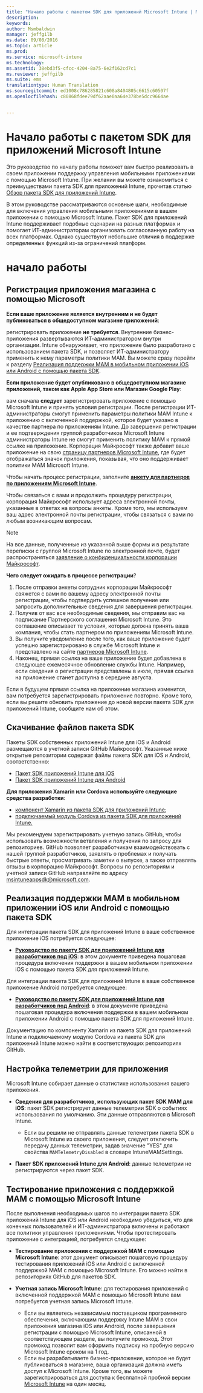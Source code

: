 ```yaml
---
title: "Начало работы с пакетом SDK для приложений Microsoft Intune | Microsoft Intune"
description: 
keywords: 
author: Msmbaldwin
manager: jeffgilb
ms.date: 09/08/2016
ms.topic: article
ms.prod: 
ms.service: microsoft-intune
ms.technology: 
ms.assetid: 38ebd3f5-cfcc-4204-8a75-6e2f162cd7c1
ms.reviewer: jeffgilb
ms.suite: ems
translationtype: Human Translation
ms.sourcegitcommit: ed1008c786285821c608a8404805c6615c60507f
ms.openlocfilehash: c80868fdee79df62aae0aa64e378be5dcc9664ae


---
```


# Начало работы с пакетом SDK для приложений Microsoft Intune

Это руководство по началу работы поможет вам быстро реализовать в своем приложении поддержку управления мобильными приложениями с помощью Microsoft Intune. При желании вы можете ознакомиться с преимуществами пакета SDK для приложений Intune, прочитав статью [Обзор пакета SDK для приложений Intune](intune-app-sdk.md).

В этом руководстве рассматриваются основные шаги, необходимые для включения управления мобильными приложениями в вашем приложении с помощью Microsoft Intune. Пакет SDK для приложений Intune поддерживает подобные сценарии на разных платформах и помогает ИТ-администраторам организовать согласованную работу на всех платформах. Однако существуют небольшие отличия в поддержке определенных функций из-за ограничений платформ.

# начало работы

## Регистрация приложения магазина с помощью Microsoft

**Если ваше приложение является внутренним и не будет публиковаться в общедоступном магазине приложений**:

регистрировать приложение **не требуется**. Внутренние бизнес-приложения развертываются ИТ-администратором внутри организации. Intune обнаруживает, что приложение было разработано с использованием пакета SDK, и позволяет ИТ-администратору применить к нему параметры политики MAM. Вы можете сразу перейти к разделу [Реализация поддержки MAM в мобильном приложении iOS или Android с помощью пакета SDK](#enable-your-ios-or-android-mobile-app-for-mam-with-the-sdk).

**Если приложение будет опубликовано в общедоступном магазине приложений, таком как Apple App Store или Магазин Google Play**: 

вам сначала **следует** зарегистрировать приложение с помощью Microsoft Intune и принять условия регистрации. После регистрации ИТ-администраторы смогут применить параметры политики MAM Intune к приложению с включенной поддержкой, которое будет указано в качестве партнера по приложениям Intune. До завершения регистрации и ее подтверждения группой разработчиков Microsoft Intune администраторы Intune не смогут применить политику MAM к прямой ссылке на приложение. Корпорация Майкрософт также добавит ваше приложение на свою [страницу партнеров Microsoft Intune](https://www.microsoft.com/en-us/cloud-platform/microsoft-intune-apps), где будет отображаться значок приложения, показывая, что оно поддерживает политики MAM Microsoft Intune.

Чтобы начать процесс регистрации, заполните **[анкету для партнеров по приложениям Microsoft Intune](https://forms.office.com/Pages/ResponsePage.aspx?id=v4j5cvGGr0GRqy180BHbR6oOVGFZ3pxJmwSN1N_eXwJUQUc5Mkw2UVU0VzI5WkhQOEYyMENWNDBWRS4u)**. 

Чтобы связаться с вами и продолжить процедуру регистрации, корпорация Майкрософт использует адреса электронной почты, указанные в ответах на вопросы анкеты. Кроме того, мы используем ваш адрес электронной почты регистрации, чтобы связаться с вами по любым возникающим вопросам.

> [!NOTE]
> На все данные, полученные из указанной выше формы и в результате переписки с группой Microsoft Intune по электронной почте, будет распространяться [заявление о конфиденциальности корпорации Майкрософт](https://www.microsoft.com/en-us/privacystatement/default.aspx).

**Чего следует ожидать в процессе регистрации**? 

1. После отправки анкеты сотрудник корпорации Майкрософт свяжется с вами по вашему адресу электронной почты регистрации, чтобы подтвердить успешное получение или запросить дополнительные сведения для завершения регистрации. 
2. Получив от вас все необходимые сведения, мы отправим вас на подписание Партнерского соглашения Microsoft Intune. Это соглашение описывает те условия, которые должна принять ваша компания, чтобы стать партнером по приложениям Microsoft Intune. 
3. Вы получите уведомление после того, как ваше приложение будет успешно зарегистрировано в службе Microsoft Intune и представлено на сайте [партнеров Microsoft Intune](https://www.microsoft.com/en-us/cloud-platform/microsoft-intune-apps). 
4. Наконец, прямая ссылка на ваше приложение будет добавлена в следующее ежемесячное обновление службы Intune. Например, если сведения о регистрации представлены в июле, прямая ссылка на приложение станет доступна в середине августа. 

Если в будущем прямая ссылка на приложение магазина изменится, вам потребуется зарегистрировать приложение повторно. Кроме того, если вы решите обновить приложение до новой версии пакета SDK для приложений Intune, сообщите нам об этом.



## Скачивание файлов пакета SDK

Пакеты SDK собственных приложений Intune для iOS и Android размещаются в учетной записи GitHub Майкрософт. Указанные ниже открытые репозитории содержат файлы пакета SDK для iOS и Android, соответственно:

* [Пакет SDK приложений Intune для iOS](https://github.com/msintuneappsdk/ms-intune-app-sdk-ios)
* [Пакет SDK приложений Intune для Android](https://github.com/msintuneappsdk/ms-intune-app-sdk-android)

**Для приложения Xamarin или Cordova используйте следующие средства разработки**:

* [компонент Xamarin из пакета SDK для приложений Intune;](https://github.com/msintuneappsdk/intune-app-sdk-xamarin)
* [подключаемый модуль Cordova из пакета SDK для приложений Intune.](https://github.com/msintuneappsdk/cordova-plugin-ms-intune-mam)

Мы рекомендуем зарегистрировать учетную запись GitHub, чтобы использовать возможности ветвления и получения по запросу для репозиториев. GitHub позволяет разработчикам взаимодействовать с нашей группой разработчиков, заявлять о проблемах и получать быстрые ответы, просматривать заметки о выпуске, а также отправлять отзывы в корпорацию Майкрософт. Вопросы по репозиториям и учетной записи GitHub направляйте по адресу msintuneappsdk@microsoft.com.





## Реализация поддержки MAM в мобильном приложении iOS или Android с помощью пакета SDK

Для интеграции пакета SDK для приложений Intune в ваше собственное приложение iOS потребуется следующее: 

* **[Руководство по пакету SDK для приложений Intune для разработчиков под iOS](intune-app-sdk-ios.md)**: в этом документе приведена пошаговая процедура включения поддержки в вашем мобильном приложении iOS с помощью пакета SDK для приложений Intune. 


Для интеграции пакета SDK для приложений Intune в ваше собственное приложение Android потребуется следующее:

* **[Руководство по пакету SDK для приложений Intune для разработчиков под Android](intune-app-sdk-android.md)**: в этом документе приведена пошаговая процедура включения поддержки в вашем мобильном приложении Android с помощью пакета SDK для приложений Intune. 

Документацию по компоненту Xamarin из пакета SDK для приложений Intune и подключаемому модулю Cordova из пакета SDK для приложений Intune можно найти в соответствующих репозиториях GitHub. 


## Настройка телеметрии для приложения

Microsoft Intune собирает данные о статистике использования вашего приложения.

* **Сведения для разработчиков, использующих пакет SDK MAM для iOS**: пакет SDK регистрирует данные телеметрии SDK о событиях использования по умолчанию. Эти данные отправляются в Microsoft Intune.

    * Если вы решили не отправлять данные телеметрии пакета SDK в Microsoft Intune из своего приложения, следует отключить передачу данных телеметрии, задав значение "YES" для свойства `MAMTelemetryDisabled` в словаре IntuneMAMSettings.

* **Пакет SDK приложений Intune для Android**: данные телеметрии не регистрируются через пакет SDK.

## Тестирование приложения с поддержкой MAM с помощью Microsoft Intune

После выполнения необходимых шагов по интеграции пакета SDK приложений Intune для iOS или Android необходимо убедиться, что для конечных пользователей и ИТ-администратора включены и работают все политики управления приложениями. Чтобы протестировать приложение с интеграцией, потребуется следующее:

<!--TODO-->

* **Тестирование приложения с поддержкой MAM с помощью Microsoft Intune**: этот документ описывает пошаговую процедуру тестирования приложений iOS или Android с включенной поддержкой MAM с помощью Microsoft Intune. Его можно найти в репозиториях GitHub для пакетов SDK.

* **Учетная запись Microsoft Intune**: для тестирования приложений с включенной поддержкой MAM с помощью Microsoft Intune вам потребуется учетная запись Microsoft Intune. 
    * Если вы являетесь независимым поставщиком программного обеспечения, включающим поддержку Intune MAM в свои приложения магазина iOS или Android, после завершения регистрации с помощью Microsoft Intune, описанной в соответствующем разделе, вы получите промокод. Этот промокод позволит вам оформить подписку на пробную версию Microsoft Intune сроком на 1 год. 
    * Если вы разрабатываете бизнес-приложение, которое не будет публиковаться в магазине, ваша организация должна иметь доступ к Microsoft Intune. Кроме того, вы можете зарегистрироваться для доступа к бесплатной пробной версии [Microsoft Intune](https://portal.office.com/Signup/Signup.aspx?OfferId=40BE278A-DFD1-470a-9EF7-9F2596EA7FF9&dl=INTUNE_A&ali=1#0) на один месяц.




<!--HONumber=Nov16_HO1-->


